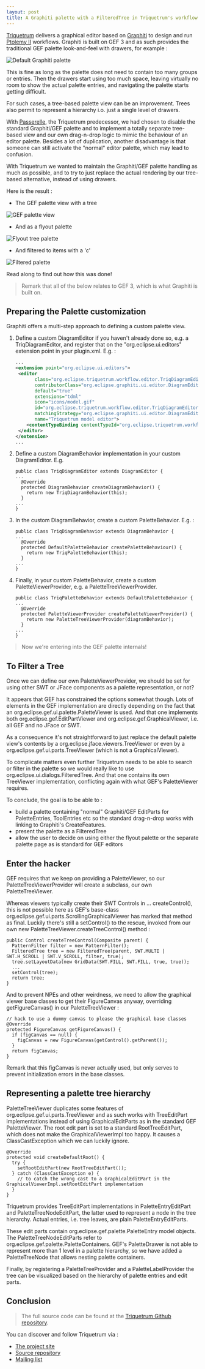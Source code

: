 ```yaml
---
layout: post
title: A Graphiti palette with a FilteredTree in Triquetrum's workflow editor
---
```



[Triquetrum](https://projects.eclipse.org/projects/technology.triquetrum) delivers a graphical editor based on [Graphiti](https://eclipse.org/graphiti/) to design and run [Ptolemy II](http://ptolemy.eecs.berkeley.edu/ptolemyII/) workflows. Graphiti is built on GEF 3 and as such provides the traditional GEF palette look-and-feel with drawers, for example :

![Default Graphiti palette](../images/DefaultGraphitiPalette.JPG "default graphiti palette")

This is fine as long as the palette does not need to contain too many groups or entries. Then the drawers start using too much space, leaving virtually no room to show the actual palette entries, and navigating the palette starts getting difficult.

For such cases, a tree-based palette view can be an improvement. Trees also permit to represent a hierarchy i.o. just a single level of drawers.

With [Passerelle](https://github.com/eclipselabs/passerelle), the Triquetrum predecessor, we had chosen to disable the standard Graphiti/GEF palette and to implement a totally separate tree-based view and our own drag-n-drop logic to mimic the behaviour of an editor palette. Besides a lot of duplication, another disadvantage is that someone can still activate the "normal" editor palette, which may lead to confusion.

With Triquetrum we wanted to maintain the Graphiti/GEF palette handling as much as possible, and to try to just replace the actual rendering by our tree-based alternative, instead of using drawers.

Here is the result :

* The GEF palette view with a tree

![GEF palette view](../images/PaletteTreeView.JPG "GEF palette view")

* And as a flyout palette

![Flyout tree palette](../images/PaletteTreeFlyout.JPG "flyout tree palette")


* And filtered to items with a 'c'

![Filtered palette](../images/PaletteTreeFilter.JPG "Filtered palette")


Read along to find out how this was done!

> Remark that all of the below relates to GEF 3, which is what Graphiti is built on.

## Preparing the Palette customization
Graphiti offers a multi-step approach to defining a custom palette view.

1. Define a custom DiagramEditor if you haven't already done so, e.g. a TriqDiagramEditor, and register that on the "org.eclipse.ui.editors" extension point in your plugin.xml. E.g. :
   ```xml
   ...
   <extension point="org.eclipse.ui.editors">
    <editor
          class="org.eclipse.triquetrum.workflow.editor.TriqDiagramEditor"
          contributorClass="org.eclipse.graphiti.ui.editor.DiagramEditorActionBarContributor"
          default="true"
          extensions="tdml"
          icon="icons/model.gif"
          id="org.eclipse.triquetrum.workflow.editor.TriqDiagramEditor"
          matchingStrategy="org.eclipse.graphiti.ui.editor.DiagramEditorMatchingStrategy"
          name="Triquetrum model editor">
       <contentTypeBinding contentTypeId="org.eclipse.triquetrum.workflow.model" />
    </editor>
   </extension>
   ...
   ```
2. Define a custom DiagramBehavior implementation in your custom DiagramEditor. E.g.
   ```
   public class TriqDiagramEditor extends DiagramEditor {
   ...
     @Override
     protected DiagramBehavior createDiagramBehavior() {
       return new TriqDiagramBehavior(this);
     }
   ...
   }
   ```
3. In the custom DiagramBehavior, create a custom PaletteBehavior. E.g. :
   ```
   public class TriqDiagramBehavior extends DiagramBehavior {
   ...
     @Override
     protected DefaultPaletteBehavior createPaletteBehaviour() {
       return new TriqPaletteBehavior(this);
     }
   ...
   }
   ```
4. Finally, in your custom PaletteBehavior, create a custom PaletteViewerProvider, e.g. a PaletteTreeViewerProvider.
   ```
   public class TriqPaletteBehavior extends DefaultPaletteBehavior {
   ...
     @Override
     protected PaletteViewerProvider createPaletteViewerProvider() {
       return new PaletteTreeViewerProvider(diagramBehavior);
     }
   ...
   }
   ```

> Now we're entering into the GEF palette internals!


## To Filter a Tree
Once we can define our own PaletteViewerProvider, we should be set for using other SWT or JFace components as a palette representation, or not?

It appears that GEF has constrained the options somewhat though. Lots of elements in the GEF implementation are directly depending on the fact that an org.eclipse.gef.ui.palette.PaletteViewer is used. And that one implements both org.eclipse.gef.EditPartViewer and org.eclipse.gef.GraphicalViewer, i.e. all GEF and no JFace or SWT.

As a consequence it's not straightforward to just replace the default palette view's contents by a org.eclipse.jface.viewers.TreeViewer or even by a org.eclipse.gef.ui.parts.TreeViewer (which is not a GraphicalViewer).

To complicate matters even further Triquetrum needs to be able to search or filter in the palette so we would really like to use org.eclipse.ui.dialogs.FilteredTree. And that one contains its own TreeViewer implementation, conflicting again with what GEF's PaletteViewer requires.

To conclude, the goal is to be able to :
* build a palette containing "normal" Graphiti/GEF EditParts for PaletteEntries, ToolEntries etc so the standard drag-n-drop works with linking to Graphiti's CreateFeatures.
* present the palette as a FilteredTree
* allow the user to decide on using either the flyout palette or the separate palette page as is standard for GEF editors

## Enter the hacker
GEF requires that we keep on providing a PaletteViewer, so our PaletteTreeViewerProvider will create a subclass, our own PaletteTreeViewer.

Whereas viewers typically create their SWT Controls in ... createControl(), this is not possible here as GEF's base-class org.eclipse.gef.ui.parts.ScrollingGraphicalViewer has marked that method as final. Luckily there's still a setControl() to the rescue, invoked from our own new PaletteTreeViewer.createTreeControl() method :

   ```
   public Control createTreeControl(Composite parent) {
     PatternFilter filter = new PatternFilter();
     FilteredTree tree = new FilteredTree(parent, SWT.MULTI | SWT.H_SCROLL | SWT.V_SCROLL, filter, true);
     tree.setLayoutData(new GridData(SWT.FILL, SWT.FILL, true, true));
     ...
     setControl(tree);
     return tree;
   }
   ```

And to prevent NPEs and other weirdness, we need to allow the graphical viewer base classes to get their FigureCanvas anyway, overriding getFigureCanvas() in our PaletteTreeViewer :

   ```
   // hack to use a dummy canvas to please the graphical base classes
   @Override
   protected FigureCanvas getFigureCanvas() {
     if (figCanvas == null) {
       figCanvas = new FigureCanvas(getControl().getParent());
     }
     return figCanvas;
   }
   ```

Remark that this figCanvas is never actually used, but only serves to prevent initialization errors in the base classes.

## Representing a palette tree hierarchy
PaletteTreeViewer duplicates some features of org.eclipse.gef.ui.parts.TreeViewer and as such works with TreeEditPart implementations instead of using GraphicalEditParts as in the standard GEF PaletteViewer. The root edit part is set to a standard RootTreeEditPart, which does not make the GraphicalViewerImpl too happy. It causes a ClassCastException which we can luckily ignore.

   ```
   @Override
   protected void createDefaultRoot() {
     try {
       setRootEditPart(new RootTreeEditPart());
     } catch (ClassCastException e) {
       // to catch the wrong cast to a GraphicalEditPart in the GraphicalViewerImpl.setRootEditPart implementation
     }
   }
   ```


Triquetrum provides TreeEditPart implementations in PaletteEntryEditPart and PaletteTreeNodeEditPart, the latter used to represent a node in the tree hierarchy. Actual entries, i.e. tree leaves, are plain PaletteEntryEditParts.

These edit parts contain org.eclipse.gef.palette.PaletteEntry model objects. The PaletteTreeNodeEditParts refer to org.eclipse.gef.palette.PaletteContainers. GEF's PaletteDrawer is not able to represent more than 1 level in a palette hierarchy, so we have added a PaletteTreeNode that allows nesting palette containers.

Finally, by registering a PaletteTreeProvider and a PaletteLabelProvider the tree can be visualized based on the hierarchy of palette entries and edit parts.

## Conclusion


> The full source code can be found at the [Triquetrum Github repository](https://github.com/eclipse/triquetrum).

You can discover and follow Triquetrum via :
* [The project site](https://projects.eclipse.org/projects/technology.triquetrum)
* [Source repository](https://github.com/eclipse/triquetrum)
* [Mailing list](https://dev.eclipse.org/mailman/listinfo/triquetrum-dev)


